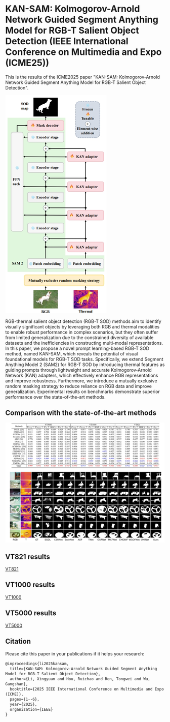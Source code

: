 # KAN-SAM: Kolmogorov-Arnold Network Guided Segment Anything Model for RGB-T Salient Object Detection (IEEE International Conference on Multimedia and Expo (ICME25))
This is the results of the ICME2025 paper "KAN-SAM: Kolmogorov-Arnold Network Guided Segment Anything Model for RGB-T Salient Object Detection".

![image](https://github.com/milotic233/KAN-SAM/blob/main/1.jpg#pic_center)

RGB-thermal salient object detection (RGB-T SOD) methods aim to identify visually significant objects by leveraging both RGB and thermal modalities to enable robust performance in complex scenarios, but they often suffer from limited generalization due to the constrained diversity of available datasets and the inefficiencies in constructing multi-modal representations. In this paper, we propose a novel prompt learning-based RGB-T SOD method, named KAN-SAM, which reveals the potential of visual foundational models for RGB-T SOD tasks. Specifically, we extend Segment Anything Model 2 (SAM2) for RGB-T SOD by introducing thermal features as guiding prompts through lightweight and accurate Kolmogorov-Arnold Network (KAN) adapters, which effectively enhance RGB representations and improve robustness. Furthermore, we introduce a mutually exclusive random masking strategy to reduce reliance on RGB data and improve generalization. Experimental results on benchmarks demonstrate superior performance over the state-of-the-art methods.

## Comparison with the state-of-the-art methods
![image](result.jpg)

## VT821 results
[VT821](https://github.com/milotic233/KAN-SAM/blob/main/VT821.zip)

## VT1000 results
[VT1000](https://github.com/milotic233/KAN-SAM/blob/main/VT1000.zip)

## VT5000 results
[VT5000](https://github.com/milotic233/KAN-SAM/blob/main/VT5000.zip)

## Citation
Please cite this paper in your publications if it helps your research:

```
@inproceedings{li2025kansam,
  title={KAN-SAM: Kolmogorov-Arnold Network Guided Segment Anything Model for RGB-T Salient Object Detection},
  author={Li, Xingyuan and Hou, Ruichao and Ren, Tongwei and Wu, Gangshan},
  booktitle={2025 IEEE International Conference on Multimedia and Expo (ICME)},
  pages={1--6},
  year={2025},
  organization={IEEE}
}
```
